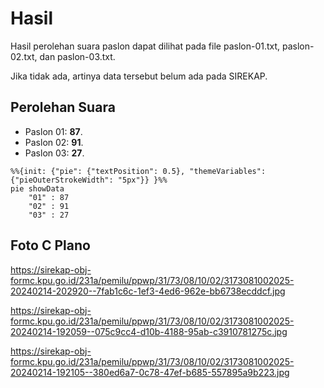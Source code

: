 # Hasil

Hasil perolehan suara paslon dapat dilihat pada file paslon-01.txt, paslon-02.txt, dan paslon-03.txt.

Jika tidak ada, artinya data tersebut belum ada pada SIREKAP.

## Perolehan Suara

 * Paslon 01: **87**.
 * Paslon 02: **91**.
 * Paslon 03: **27**.

```mermaid
%%{init: {"pie": {"textPosition": 0.5}, "themeVariables": {"pieOuterStrokeWidth": "5px"}} }%%
pie showData
    "01" : 87
    "02" : 91
    "03" : 27
```
## Foto C Plano

https://sirekap-obj-formc.kpu.go.id/231a/pemilu/ppwp/31/73/08/10/02/3173081002025-20240214-202920--7fab1c6c-1ef3-4ed6-962e-bb6738ecddcf.jpg

https://sirekap-obj-formc.kpu.go.id/231a/pemilu/ppwp/31/73/08/10/02/3173081002025-20240214-192059--075c9cc4-d10b-4188-95ab-c3910781275c.jpg

https://sirekap-obj-formc.kpu.go.id/231a/pemilu/ppwp/31/73/08/10/02/3173081002025-20240214-192105--380ed6a7-0c78-47ef-b685-557895a9b223.jpg

